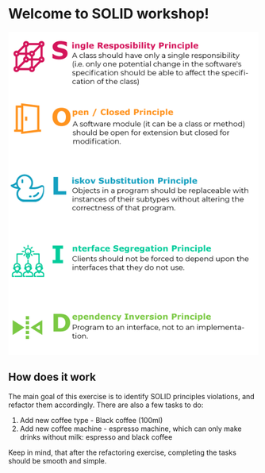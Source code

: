# Welcome to SOLID workshop!

![SOLID design principles](./solid.png)

## How does it work
The main goal of this exercise is to identify SOLID principles violations, and refactor them accordingly.
There are also a few tasks to do:
1. Add new coffee type - Black coffee (100ml)
2. Add new coffee machine - espresso machine, which can only make drinks without milk: espresso and black coffee

Keep in mind, that after the refactoring exercise, completing the tasks should be smooth and simple.


